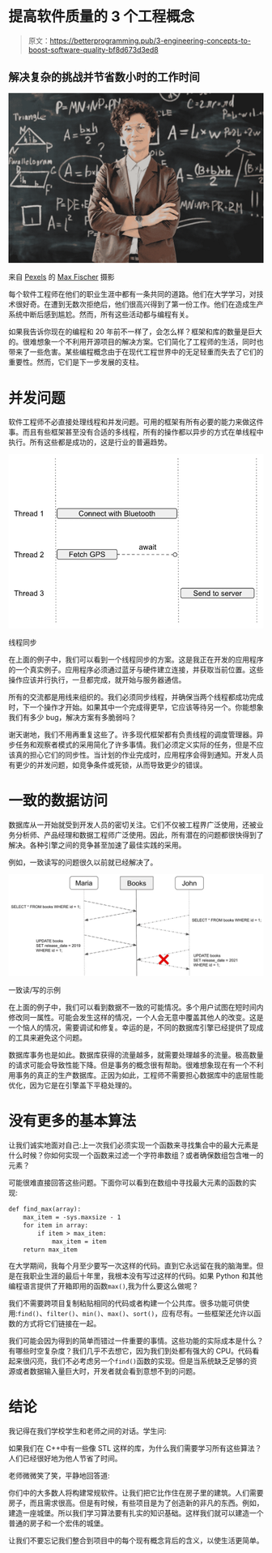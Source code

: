 # 提高软件质量的 3 个工程概念

> 原文：<https://betterprogramming.pub/3-engineering-concepts-to-boost-software-quality-bf8d673d3ed8>

## 解决复杂的挑战并节省数小时的工作时间

![](img/d439800bb9593aa55597cd4a71b6bc45.png)

来自 [Pexels](https://www.pexels.com/photo/photo-of-woman-standing-in-front-of-blackboard-5212320/?utm_content=attributionCopyText&utm_medium=referral&utm_source=pexels) 的 [Max Fischer](https://www.pexels.com/@max-fischer?utm_content=attributionCopyText&utm_medium=referral&utm_source=pexels) 摄影

每个软件工程师在他们的职业生涯中都有一条共同的道路。他们在大学学习，对技术很好奇。在遭到无数次拒绝后，他们很高兴得到了第一份工作。他们在造成生产系统中断后感到尴尬。然而，所有这些活动都与编程有关。

如果我告诉你现在的编程和 20 年前不一样了，会怎么样？框架和库的数量是巨大的。很难想象一个不利用开源项目的解决方案。它们简化了工程师的生活，同时也带来了一些危害。某些编程概念由于在现代工程世界中的无足轻重而失去了它们的重要性。然而，它们是下一步发展的支柱。

# 并发问题

软件工程师不必直接处理线程和并发问题。可用的框架有所有必要的能力来做这件事。而且有些框架甚至没有合适的多线程，所有的操作都以异步的方式在单线程中执行。所有这些都是成功的，这是行业的普遍趋势。

![](img/9270d9e0038769794dffaeb8278885e9.png)

线程同步

在上面的例子中，我们可以看到一个线程同步的方案。这是我正在开发的应用程序的一个真实例子。应用程序必须通过蓝牙与硬件建立连接，并获取当前位置。这些操作应该并行执行，一旦都完成，就开始与服务器通信。

所有的交流都是用线来组织的。我们必须同步线程，并确保当两个线程都成功完成时，下一个操作才开始。如果其中一个完成得更早，它应该等待另一个。你能想象我们有多少 bug，解决方案有多脆弱吗？

谢天谢地，我们不用再重复这些了。许多现代框架都有负责线程的调度管理器。异步任务和观察者模式的采用简化了许多事情。我们必须定义实际的任务，但是不应该真的担心它们的同步性。当计划的作业完成时，应用程序会得到通知。开发人员有更少的并发问题，如竞争条件或死锁，从而导致更少的错误。

# 一致的数据访问

数据库从一开始就受到开发人员的密切关注。它们不仅被工程界广泛使用，还被业务分析师、产品经理和数据工程师广泛使用。因此，所有潜在的问题都很快得到了解决。各种引擎之间的竞争甚至加速了最佳实践的采用。

例如，一致读写的问题很久以前就已经解决了。

![](img/7f27f7ab181d98e59e00eba3f8fca006.png)

一致读/写的示例

在上面的例子中，我们可以看到数据不一致的可能情况。多个用户试图在短时间内修改同一属性。可能会发生这样的情况，一个人会无意中覆盖其他人的改变。这是一个恼人的情况，需要调试和修复。幸运的是，不同的数据库引擎已经提供了现成的工具来避免这个问题。

数据库事务也是如此。数据库获得的流量越多，就需要处理越多的流量。极高数量的请求可能会导致性能下降。但是事务的概念很有帮助。很难想象现在有一个不利用事务的真正的生产数据库。正因为如此，工程师不需要担心数据库中的底层性能优化，因为它是在引擎盖下平稳处理的。

# 没有更多的基本算法

让我们诚实地面对自己:上一次我们必须实现一个函数来寻找集合中的最大元素是什么时候？你如何实现一个函数来过滤一个字符串数组？或者确保数组包含唯一的元素？

可能很难直接回答这些问题。下面你可以看到在数组中寻找最大元素的函数的实现:

```
def find_max(array):
    max_item = -sys.maxsize - 1
    for item in array:
        if item > max_item:
            max_item = item
    return max_item
```

在大学期间，我每个月至少要写一次这样的代码。直到它永远留在我的脑海里。但是在我职业生涯的最后十年里，我根本没有写过这样的代码。如果 Python 和其他编程语言提供了开箱即用的函数`max()`,我为什么要这么做呢？

我们不需要跨项目复制粘贴相同的代码或者构建一个公共库。很多功能可供使用:`find()`、`filter()`、`min()`、`max()`、`sort()`，应有尽有。一些框架还允许以函数的方式将它们链接在一起。

我们可能会因为得到的简单而错过一件重要的事情。这些功能的实际成本是什么？有哪些时空复杂度？我们几乎不去想它，因为我们到处都有强大的 CPU。代码看起来很闪亮，我们不必考虑另一个`find()`函数的实现。但是当系统缺乏足够的资源或者数据输入量巨大时，开发者就会看到意想不到的问题。

# 结论

我记得在我们学校学生和老师之间的对话。学生问:

如果我们在 C++中有一些像 STL 这样的库，为什么我们需要学习所有这些算法？人们已经很好地为他人节省了时间。

老师微微笑了笑，平静地回答道:

你们中的大多数人将构建常规软件。让我们把它比作住在房子里的建筑。人们需要房子，而且需求很高。但是有时候，有些项目是为了创造新的非凡的东西。例如，建造一座城堡。所以我们学习算法要有扎实的知识基础。这样我们就可以建造一个普通的房子和一个宏伟的城堡。

让我们不要忘记我们整合到项目中的每个现有概念背后的含义，以使生活更简单。